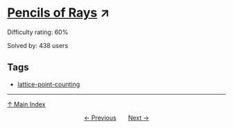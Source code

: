 # [Pencils of Rays](https://projecteuler.net/problem=372) ↗️

Difficulty rating: 60%

Solved by: 438 users
## Tags

- [lattice-point-counting](../tags/lattice-point-counting.md)



---

[↑ Main Index](../README.md)


<div align=center><a href='371.md'>← Previous</a> &nbsp;&nbsp; &nbsp;&nbsp;  <a href='373.md'>Next →</a></div>
